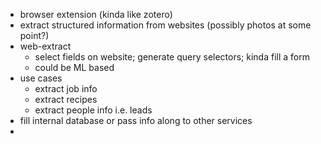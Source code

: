 - browser extension (kinda like zotero)
- extract structured information from websites (possibly photos at some point?)
- web-extract
	- select fields on website; generate query selectors; kinda fill a form
	- could be ML based
- use cases
	- extract job info
	- extract recipes
	- extract people info i.e. leads
- fill internal database or pass info along to other services
- 